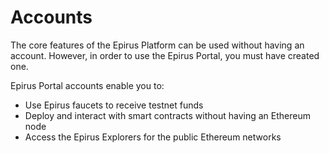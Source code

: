 # Accounts

The core features of the Epirus Platform can be used without having an account. However, in order to use the Epirus 
Portal, you must have created one.

Epirus Portal accounts enable you to:

- Use Epirus faucets to receive testnet funds
- Deploy and interact with smart contracts without having an Ethereum node
- Access the Epirus Explorers for the public Ethereum networks

